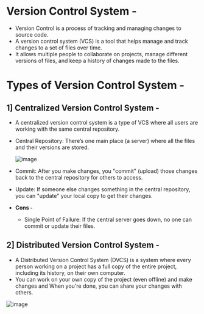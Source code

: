 # Version Control System -
- Version Control is a process of tracking and managing changes to source code.
- A version control system (VCS) is a tool that helps manage and track changes to a set of files over time.
- It allows multiple people to collaborate on projects, manage different versions of files, and keep a history of changes made to the files.

# Types of Version Control System -
## 1] Centralized Version Control System -
- A centralized version control system is a type of VCS where all users are working with the same central repository.
- Central Repository: There’s one main place (a server) where all the files and their versions are stored.

  ![image](https://github.com/user-attachments/assets/ec3f9fde-b92c-492e-953e-a63134d44823)

- Commit: After you make changes, you "commit" (upload) those changes back to the central repository for others to access.
- Update: If someone else changes something in the central repository, you can "update" your local copy to get their changes.
- **Cons -**
  - Single Point of Failure: If the central server goes down, no one can commit or update their files.

## 2] Distributed Version Control System -
- A Distributed Version Control System (DVCS) is a system where every person working on a project has a full copy of the entire project, including its history, on their own computer.
- You can work on your own copy of the project (even offline) and make changes and When you're done, you can share your changes with others.


![image](https://github.com/user-attachments/assets/a8b97919-0677-4cc2-9553-d01985fe84bf)

